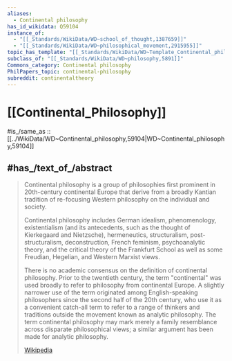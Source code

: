 ```yaml
---
aliases:
  - Continental philosophy
has_id_wikidata: Q59104
instance_of:
  - "[[_Standards/WikiData/WD~school_of_thought,1387659]]"
  - "[[_Standards/WikiData/WD~philosophical_movement,2915955]]"
topic_has_template: "[[_Standards/WikiData/WD~Template_Continental_philosophy,7648315]]"
subclass_of: "[[_Standards/WikiData/WD~philosophy,5891]]"
Commons_category: Continental philosophy
PhilPapers_topic: continental-philosophy
subreddit: continentaltheory
---
```


# [[Continental_Philosophy]] 

#is_/same_as :: [[../WikiData/WD~Continental_philosophy,59104|WD~Continental_philosophy,59104]] 

## #has_/text_of_/abstract 

> Continental philosophy is a group of philosophies first prominent in 20th-century continental Europe 
> that derive from a broadly Kantian tradition of 
> re-focusing Western philosophy on the individual and society. 
> 
> Continental philosophy includes German idealism, phenomenology, existentialism (and its antecedents, such as the thought of Kierkegaard and Nietzsche), hermeneutics, structuralism, post-structuralism, deconstruction, French feminism, psychoanalytic theory, and the critical theory of the Frankfurt School as well as some Freudian, Hegelian, and Western Marxist views. 
>
> There is no academic consensus on the definition of continental philosophy. Prior to the twentieth century, the term "continental" was used broadly to refer to philosophy from continental Europe. A slightly narrower use of the term originated among English-speaking philosophers since the second half of the 20th century, who use it as a convenient catch-all term to refer to a range of thinkers and traditions outside the movement known as analytic philosophy. The term continental philosophy may mark merely a family resemblance across disparate philosophical views; a similar argument has been made for analytic philosophy.
>
> [Wikipedia](https://en.wikipedia.org/wiki/Continental%20philosophy) 


